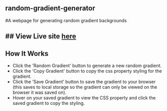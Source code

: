 ## random-gradient-generator
#A webpage for generating random gradient backgrounds


## ## View  Live site [here](http://theanil.me/random-password-generator/)

 
## How It Works
- Click the 'Random Gradient' button to generate a new random gradient.
- Click the 'Copy Gradient' button to copy the css property styling for the gradient.
- Click the 'Save Gradient' button to save the gradient to your browser (this saves to local storage so the gradient can only be viewed on the browser it was saved on).
- Hover on your saved gradient to view the CSS property and click the saved gradient to copy the styling.

